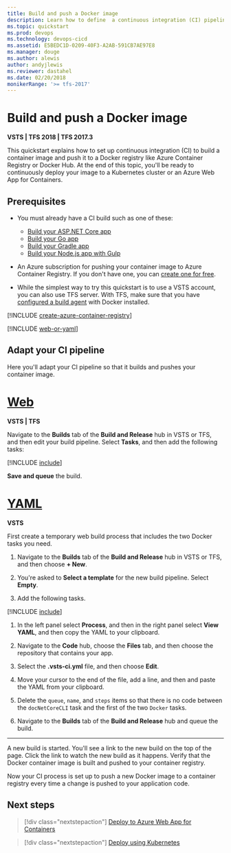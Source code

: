```yaml
---
title: Build and push a Docker image
description: Learn how to define  a continuous integration (CI) pipeline for your Dockerfile in VSTS or Team Foundation Server (TFS)
ms.topic: quickstart
ms.prod: devops
ms.technology: devops-cicd
ms.assetid: E5BEDC1D-0209-40F3-A2AB-591CB7AE97E8
ms.manager: douge
ms.author: alewis
author: andyjlewis
ms.reviewer: dastahel
ms.date: 02/20/2018
monikerRange: '>= tfs-2017'
---
```



# Build and push a Docker image

**VSTS | TFS 2018 | TFS 2017.3**

This quickstart explains how to set up continuous integration (CI) to build a container image and push it to a Docker registry like Azure Container Registry or Docker Hub. At the end of this topic, you'll be ready to continuously deploy your image to a Kubernetes cluster or an Azure Web App for Containers.

[//]: # (TODO: show how to push the image to Docker Hub.)

## Prerequisites

* You must already have a CI build such as one of these:

   - [Build your ASP.NET Core app](../../languages/dotnet-core.md)
   - [Build your Go app](../go/go.md)
   - [Build your Gradle app](../java/build-gradle.md)
   - [Build your Node.js app with Gulp](../nodejs/build-gulp.md)

* An Azure subscription for pushing your container image to Azure Container Registry. If you don't have one, you can [create one for free](https://azure.microsoft.com/free/?WT.mc_id=A261C142F).

* While the simplest way to try this quickstart is to use a VSTS account, you can also use TFS server. With TFS, make sure that you have [configured a build agent](../../agents/agents.md) with Docker installed.

[!INCLUDE [create-azure-container-registry](../_shared/create-azure-container-registry.md)]

[!INCLUDE [web-or-yaml](../../_shared/web-or-yaml.md)]

## Adapt your CI pipeline

Here you'll adapt your CI pipeline so that it builds and pushes your container image.

# [Web](#tab/web)

**VSTS | TFS**

Navigate to the **Builds** tab of the **Build and Release** hub in VSTS or TFS, and then edit your build pipeline. Select **Tasks**, and then add the following tasks:

[!INCLUDE [include](_shared/container-tasks-web.md)]

**Save and queue** the build.

# [YAML](#tab/yaml)

**VSTS**

First create a temporary web build process that includes the two Docker tasks you need.

1. Navigate to the **Builds** tab of the **Build and Release** hub in VSTS or TFS, and then choose **+ New**.

1. You're asked to **Select a template** for the new build pipeline. Select **Empty**.

1. Add the following tasks.

[!INCLUDE [include](_shared/container-tasks-web.md)]

1. In the left panel select **Process**, and then in the right panel select **View YAML**, and then copy the YAML to your clipboard.

1. Navigate to the **Code** hub, choose the **Files** tab, and then choose the repository that contains your app.

1. Select the **.vsts-ci.yml** file, and then choose **Edit**.

1. Move your cursor to the end of the file, add a line, and then and paste the YAML from your clipboard.

1. Delete the `queue`, `name`, and `steps` items so that there is no code between the `docNetCoreCLI` task and the first of the two `Docker` tasks.

1. Navigate to the **Builds** tab of the **Build and Release** hub and queue the build.

---

A new build is started. You'll see a link to the new build on the top of the page. Click the link to watch the new build as it happens.
Verify that the Docker container image is built and pushed to your container registry.

Now your CI process is set up to push a new Docker image to a container registry every time a change is pushed to your application code.

## Next steps

> [!div class="nextstepaction"]
> [Deploy to Azure Web App for Containers](../cd/deploy-docker-webapp.md)

> [!div class="nextstepaction"]
> [Deploy using Kubernetes](../cd/azure/deploy-container-kubernetes.md)
